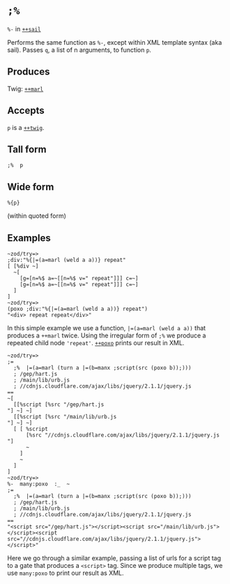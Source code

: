 `;%`
====

`%-` in [`++sail`]()

Performs the same function as `%-`, except within XML template syntax
(aka sail). Passes `q`, a list of n arguments, to function `p`.

Produces
--------

Twig: [`++marl`]()

Accepts
-------

`p` is a [`++twig`]().

Tall form
---------

    ;%  p

Wide form
---------

    %{p}

(within quoted form)

Examples
--------

    ~zod/try=> 
    ;div:"%{|=(a=marl (weld a a))} repeat"
    [ [%div ~]
      ~[
        [g=[n=%$ a=~[[n=%$ v=" repeat"]]] c=~]
        [g=[n=%$ a=~[[n=%$ v=" repeat"]]] c=~]
      ]
    ]
    ~zod/try=> 
    (poxo ;div:"%{|=(a=marl (weld a a))} repeat")
    "<div> repeat repeat</div>"

In this simple example we use a function, `|=(a=marl (weld a a))` that
produces a `++marl` twice. Using the irregular form of `;%` we produce a
repeated child node `'repeat'`. [`++poxo`]() prints our result in XML.

    ~zod/try=> 
    ;=
      ;%  |=(a=marl (turn a |=(b=manx ;script(src (poxo b));)))
      ; /gep/hart.js
      ; /main/lib/urb.js
      ; //cdnjs.cloudflare.com/ajax/libs/jquery/2.1.1/jquery.js
    ==
    ~[
      [[%script [%src "/gep/hart.js
    "] ~] ~]
      [[%script [%src "/main/lib/urb.js
    "] ~] ~]
      [ [ %script
          [%src "//cdnjs.cloudflare.com/ajax/libs/jquery/2.1.1/jquery.js
    "]
          ~
        ]
        ~
      ]
    ]
    ~zod/try=> 
    %-  many:poxo  :_  ~
    ;=
      ;%  |=(a=marl (turn a |=(b=manx ;script(src (poxo b));)))
      ; /gep/hart.js
      ; /main/lib/urb.js
      ; //cdnjs.cloudflare.com/ajax/libs/jquery/2.1.1/jquery.js
    ==
    "<script src="/gep/hart.js"></script><script src="/main/lib/urb.js"></script><script src="//cdnjs.cloudflare.com/ajax/libs/jquery/2.1.1/jquery.js"></script>" 

Here we go through a similar example, passing a list of urls for a
script tag to a gate that produces a `<script>` tag. Since we produce
multiple tags, we use `many:poxo` to print our result as XML.
